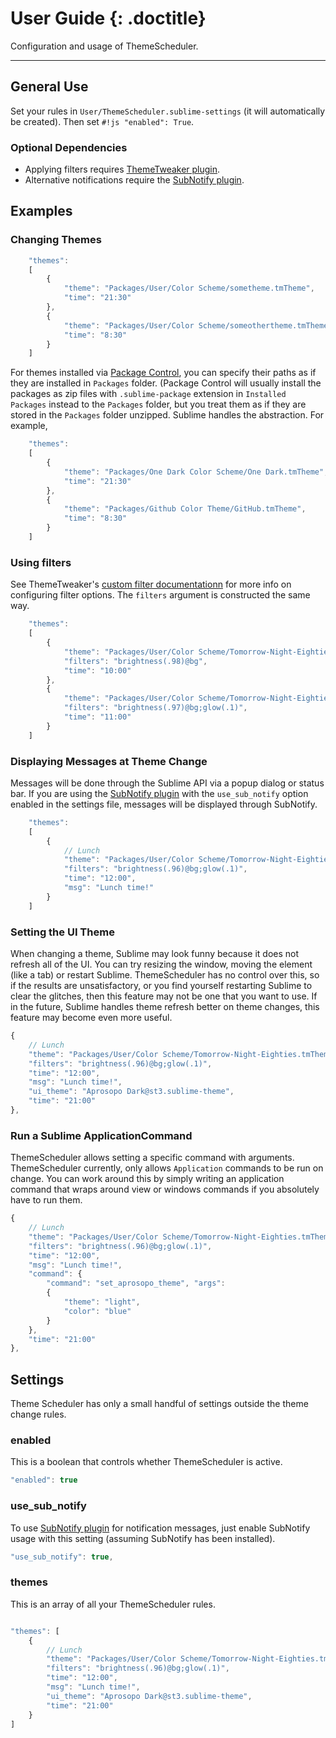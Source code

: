 # User Guide {: .doctitle}
Configuration and usage of ThemeScheduler.

---

## General Use
Set your rules in `User/ThemeScheduler.sublime-settings` (it will automatically be created).  Then set `#!js "enabled": True`.

### Optional Dependencies
- Applying filters requires [ThemeTweaker plugin](https://github.com/facelessuser/ThemeTweaker).
- Alternative notifications require the [SubNotify plugin](https://github.com/facelessuser/SubNotify).

## Examples
### Changing Themes

```js
    "themes":
    [
        {
            "theme": "Packages/User/Color Scheme/sometheme.tmTheme",
            "time": "21:30"
        },
        {
            "theme": "Packages/User/Color Scheme/someothertheme.tmTheme",
            "time": "8:30"
        }
    ]
```

For themes installed via [Package Control](https://packagecontrol.io/), you can specify their paths as if they are installed in `Packages` folder. (Package Control will usually install the packages as zip files with `.sublime-package` extension in `Installed Packages` instead to the `Packages` folder, but you treat them as if they are stored in the `Packages` folder unzipped. Sublime handles the abstraction. For example,

```js
    "themes":
    [
        {
            "theme": "Packages/One Dark Color Scheme/One Dark.tmTheme",
            "time": "21:30"
        },
        {
            "theme": "Packages/Github Color Theme/GitHub.tmTheme",
            "time": "8:30"
        }
    ]
```

### Using filters
See ThemeTweaker's [custom filter documentationn](http://facelessuser.github.io/ThemeTweaker/usage/#custom-filter) for more info on configuring filter options.  The `filters` argument is constructed the same way.

```js
    "themes":
    [
        {
            "theme": "Packages/User/Color Scheme/Tomorrow-Night-Eighties.tmTheme",
            "filters": "brightness(.98)@bg",
            "time": "10:00"
        },
        {
            "theme": "Packages/User/Color Scheme/Tomorrow-Night-Eighties.tmTheme",
            "filters": "brightness(.97)@bg;glow(.1)",
            "time": "11:00"
        }
    ]
```

### Displaying Messages at Theme Change
Messages will be done through the Sublime API via a popup dialog or status bar.  If you are using the [SubNotify plugin](https://github.com/facelessuser/SubNotify) with the `use_sub_notify` option enabled in the settings file, messages will be displayed through SubNotify.

```js
    "themes":
    [
        {
            // Lunch
            "theme": "Packages/User/Color Scheme/Tomorrow-Night-Eighties.tmTheme",
            "filters": "brightness(.96)@bg;glow(.1)",
            "time": "12:00",
            "msg": "Lunch time!"
        }
    ]
```

### Setting the UI Theme
When changing a theme, Sublime may look funny because it does not refresh all of the UI.  You can try resizing the window, moving the element (like a tab) or restart Sublime.  ThemeScheduler has no control over this, so if the results are unsatisfactory, or you find yourself restarting Sublime to clear the glitches, then this feature may not be one that you want to use.  If in the future, Sublime handles theme refresh better on theme changes, this feature may become even more useful.

```js
{
    // Lunch
    "theme": "Packages/User/Color Scheme/Tomorrow-Night-Eighties.tmTheme",
    "filters": "brightness(.96)@bg;glow(.1)",
    "time": "12:00",
    "msg": "Lunch time!",
    "ui_theme": "Aprosopo Dark@st3.sublime-theme",
    "time": "21:00"
},
```

### Run a Sublime ApplicationCommand
ThemeScheduler allows setting a specific command with arguments.  ThemeScheduler currently, only allows `Application` commands to be run on change.  You can work around this by simply writing an application command that wraps around view or windows commands if you absolutely have to run them.

```js
{
    // Lunch
    "theme": "Packages/User/Color Scheme/Tomorrow-Night-Eighties.tmTheme",
    "filters": "brightness(.96)@bg;glow(.1)",
    "time": "12:00",
    "msg": "Lunch time!",
    "command": {
        "command": "set_aprosopo_theme", "args":
        {
            "theme": "light",
            "color": "blue"
        }
    },
    "time": "21:00"
},
```

## Settings
Theme Scheduler has only a small handful of settings outside the theme change rules.

### enabled
This is a boolean that controls whether ThemeScheduler is active.

```js
"enabled": true
```

### use_sub_notify
To use [SubNotify plugin](https://github.com/facelessuser/SubNotify) for notification messages, just enable SubNotify usage with this setting (assuming SubNotify has been installed).

```js
"use_sub_notify": true,
```

### themes
This is an array of all your ThemeScheduler rules.

```js

"themes": [
    {
        // Lunch
        "theme": "Packages/User/Color Scheme/Tomorrow-Night-Eighties.tmTheme",
        "filters": "brightness(.96)@bg;glow(.1)",
        "time": "12:00",
        "msg": "Lunch time!",
        "ui_theme": "Aprosopo Dark@st3.sublime-theme",
        "time": "21:00"
    }
]
```
